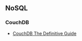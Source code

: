 ## NoSQL

### CouchDB

- [CouchDB The Definitive Guide](http://guide.couchdb.org/editions/1/en/index.html)
